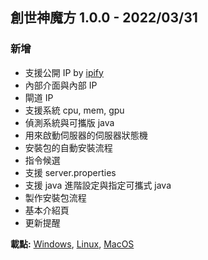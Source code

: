 ## 創世神魔方 1.0.0 - 2022/03/31

### 新增

- 支援公開 IP by [ipify](https://www.ipify.org/)
- 內部介面與內部 IP
- 閘道 IP
- 支援系統 cpu, mem, gpu
- 偵測系統與可攜版 java
- 用來啟動伺服器的伺服器狀態機
- 安裝包的自動安裝流程
- 指令候選
- 支援 server.properties
- 支援 java 進階設定與指定可攜式 java
- 製作安裝包流程
- 基本介紹頁
- 更新提醒

**載點:**
[Windows](https://github.com/MinecraftCube/MinecraftCubeDesktop/releases/download/v1.0.0/windows-release-v1.0.0.zip),
[Linux](https://github.com/MinecraftCube/MinecraftCubeDesktop/releases/download/v1.0.0/linux-release-v1.0.0.zip),
[MacOS](https://github.com/MinecraftCube/MinecraftCubeDesktop/releases/download/v1.0.0/macos-release-v1.0.0.zip)

<!-- ## 創世神魔方 0.0.2 - 2022/03/29

### 新增

- 多語言標題
- Logo

### 修改

- Readme

**載點:**
[Windows](https://github.com/MinecraftCube/MinecraftCubeDesktop/releases/download/v0.0.2/windows-release-v0.0.2.zip),
[Linux](https://github.com/MinecraftCube/MinecraftCubeDesktop/releases/download/v0.0.2/linux-release-v0.0.2.zip),
[MacOS](https://github.com/MinecraftCube/MinecraftCubeDesktop/releases/download/v0.0.2/macos-release-v0.0.2.zip)

## 創世神魔方 0.0.1 - 2022/03/28

### 新增

- 支援公開 IP by [ipify](https://www.ipify.org/)
- 內部介面與內部 IP
- 閘道 IP
- 支援系統 cpu, mem, gpu
- 偵測系統與可攜版 java
- 用來啟動伺服器的伺服器狀態機
- 安裝包的自動安裝流程
- 指令候選
- 支援 server.properties
- 支援 java 進階設定與指定可攜式 java
- 製作安裝包流程
- 基本介紹頁
- 更新提醒 -->
